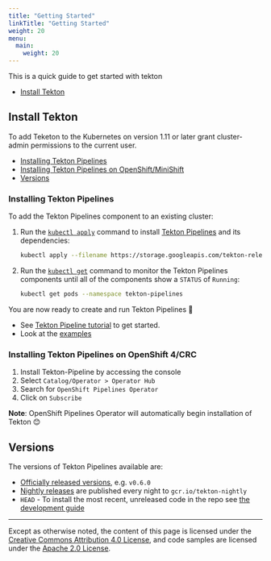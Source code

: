 ```yaml
---
title: "Getting Started"
linkTitle: "Getting Started"
weight: 20
menu:
  main:
    weight: 20
---
```


This is a quick guide to get started with tekton

* [Install Tekton](#install-tekton)

## Install Tekton

To add Teketon to the Kubernetes on version 1.11 or later grant cluster-admin permissions to the current user.

* [Installing Tekton Pipelines](#installing-tekton-pipelines)
* [Installing Tekton Pipelines on OpenShift/MiniShift](#installing-tekton-pipelines-on-openshift-4crc)
* [Versions](#versions)

### Installing Tekton Pipelines

To add the Tekton Pipelines component to an existing cluster:

1. Run the
   [`kubectl apply`](https://kubernetes.io/docs/reference/generated/kubectl/kubectl-commands#apply)
   command to install [Tekton Pipelines](https://github.com/tektoncd/pipeline)
   and its dependencies:

   ```bash
   kubectl apply --filename https://storage.googleapis.com/tekton-releases/pipeline/latest/release.yaml
   ```

1. Run the
   [`kubectl get`](https://kubernetes.io/docs/reference/generated/kubectl/kubectl-commands#get)
   command to monitor the Tekton Pipelines components until all of the
   components show a `STATUS` of `Running`:

   ```bash
   kubectl get pods --namespace tekton-pipelines
   ```


You are now ready to create and run Tekton Pipelines 🙌

- See [Tekton Pipeline tutorial](./tutorial.md) to get started.
- Look at the
  [examples](https://github.com/tektoncd/pipeline/tree/master/examples)

### Installing Tekton Pipelines on OpenShift 4/CRC

1. Install Tekton-Pipeline by accessing the console
2. Select `Catalog/Operator > Operator Hub`
3. Search for `OpenShift Pipelines Operator`
4. Click on `Subscribe` 

**Note**: OpenShift Pipelines Operator will automatically begin installation of Tekton 😊

## Versions

The versions of Tekton Pipelines available are:

* [Officially released versions](https://github.com/tektoncd/pipeline/releases), e.g. `v0.6.0`
* [Nightly releases](https://gcr.io/tekton-nightly) are
  published every night to `gcr.io/tekton-nightly`
* `HEAD` - To install the most recent, unreleased code in the repo see
  [the development
  guide](https://github.com/tektoncd/pipeline/blob/master/DEVELOPMENT.md)
  
---

Except as otherwise noted, the content of this page is licensed under the
[Creative Commons Attribution 4.0 License](https://creativecommons.org/licenses/by/4.0/),
and code samples are licensed under the
[Apache 2.0 License](https://www.apache.org/licenses/LICENSE-2.0).
